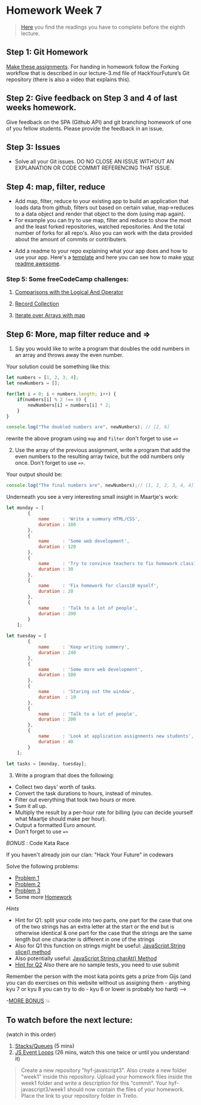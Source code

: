 # Homework Week 7

>[Here](https://github.com/HackYourFuture/JavaScript/tree/master/Week7/README.md) you find the readings you have to complete before the eighth lecture.

## Step 1: Git Homework

[Make these assignments](https://github.com/HackYourFuture/Git/blob/master/Lecture-3.md). For handing in homework follow the Forking workflow that is described  in our lecture-3.md  file of HackYourFuture’s Git repository (there is also a video that explains this).

## Step 2: Give feedback on Step 3 and 4 of last weeks homework.

Give feedback on the SPA (Github API) and git branching homework of one of you fellow students. Please provide the feedback in an issue.

## Step 3: Issues

- Solve all your Git issues. DO NO CLOSE AN ISSUE WITHOUT AN EXPLANATION OR CODE COMMIT REFERENCING THAT ISSUE. 

## Step 4: map, filter, reduce

- Add map, filter, reduce to  your existing app to build an application that loads data from github, filters out based on certain value, map->reduces to a data object and render that object to the dom (using map again).
- For example you can try to use map, filter and reduce to show the most and the least forked repositories, watched repositories. And the total number of forks for all repo's. Also you can work with the data provided about the amount of commits or contributers.
<!-- - Add polling to your app so that it checks every minute or so if a new repo has been made and if it has, adds it to the DOM without reloading the page. -->
- Add a readme to your repo explaining  what your app does and how to use your app. Here's a [template](https://gist.github.com/jxson/1784669) and here you can see how to make [your readme awesome](https://gist.github.com/rrgayhart/91bba7bb39ea60136e5c).

### Step 5: **Some freeCodeCamp challenges:**

1. [Comparisons with the Logical And Operator](https://www.freecodecamp.com/challenges/comparisons-with-the-logical-and-operator)

2. [Record Collection](https://www.freecodecamp.com/challenges/record-collection)

3. [Iterate over Arrays with map](https://www.freecodecamp.com/challenges/iterate-over-arrays-with-map)

## Step 6: More, map filter reduce and =>

1. Say you would like to write a program that doubles the odd numbers in an array and throws away the even number.

Your solution could be something like this:
```js
let numbers = [1, 2, 3, 4];
let newNumbers = [];

for(let i = 0; i < numbers.length; i++) {
    if(numbers[i] % 2 !== 0) {
        newNumbers[i] = numbers[i] * 2;
    }
}

console.log("The doubled numbers are", newNumbers); // [2, 6]

```

rewrite the above program using `map` and `filter` don't forget to use `=>`

2. Use the array of the previous assignment, write a program that add the even numbers to the resulting array twice, but the odd numbers only once. Don't forget to use `=>`.

Your output should be:
```js
console.log("The final numbers are", newNumbers);// [1, 2, 2, 3, 4, 4]
```

Underneath you see a very interesting small insight in Maartje's work:
```js
let monday = [
        {
            name     : 'Write a summary HTML/CSS',
            duration : 180
        },
        {
            name     : 'Some web development',
            duration : 120
        },
        {
            name     : 'Try to convince teachers to fix homework class10',
            duration : 30
        },
        {
            name     : 'Fix homework for class10 myself',
            duration : 20
        },
        {
            name     : 'Talk to a lot of people',
            duration : 200
        }
    ];
 
let tuesday = [
        {
            name     : 'Keep writing summery',
            duration : 240
        },
        {
            name     : 'Some more web development',
            duration : 180
        },
        {
            name     : 'Staring out the window',
            duration  : 10
        },
        {
            name     : 'Talk to a lot of people',
            duration : 200
        },
        {
            name     : 'Look at application assignments new students',
            duration : 40
        }
    ];
     
let tasks = [monday, tuesday];
```

3. Write a program that does the following:

- Collect two days' worth of tasks.
- Convert the task durations to hours, instead of minutes.
- Filter out everything that took two hours or more.
- Sum it all up.
- Multiply the result by a per-hour rate for billing (you can decide yourself what Maartje should make per hour).
- Output a formatted Euro amount.
- Don't forget to use `=>`

_BONUS_ : Code Kata Race

If you haven't already join our clan: "Hack Your Future" in codewars

Solve the following problems:
- [Problem 1](https://www.codewars.com/kata/keep-up-the-hoop)
- [Problem 2](https://www.codewars.com/kata/find-the-first-non-consecutive-number)
- [Problem 3](https://www.codewars.com/kata/negation-of-a-value)
- Some more [Homework](https://www.codewars.com/collections/hyf-homework-1)

_Hints_
- Hint for Q1: split your code into two parts, one part for the case that one of the two strings has an extra letter at the start or the end but is otherwise identical & one part for the case that the strings are the same length but one character is different in one of the strings
- Also for Q1 this function on strings might be useful: [JavaScript String slice() method](https://www.w3schools.com/jsref/jsref_slice_string.asp)
- Also potentially useful: [JavaScript String charAt() Method](https://www.w3schools.com/jsref/jsref_charat.asp)
- [Hint for Q2](https://www.w3schools.com/jsref/jsref_sort.asp) Also there are no sample tests, you need to use submit

Remember the person with the most kata points gets a prize from Gijs (and you can do exercises on this website without us assigning them - anything kyu 7 or kyu 8 you can try to do - kyu 6 or lower is probably too hard) -->

-[MORE BONUS](https://www.codewars.com/collections/hyf-homework-1-bonus-credit) :collision:

## To watch before the next lecture:

(watch in this order)

1. [Stacks/Queues](https://www.youtube.com/watch?v=wjI1WNcIntg) (5 mins)
2. [JS Event Loops](https://www.youtube.com/watch?v=8aGhZQkoFbQ) (26 mins, watch this one twice or until you understand it)

>Create a new repository "hyf-javascript3". Also create a new folder "week1" inside this repository. 
Upload your homework files inside the week1 folder and write a description for this “commit”.
Your hyf-javascript3/week1 should now contain the files of your homework.
Place the link to your repository folder in Trello.
